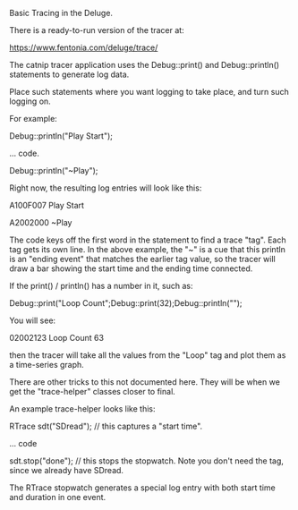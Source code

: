 Basic Tracing in the Deluge.

There is a ready-to-run version of the tracer at:

https://www.fentonia.com/deluge/trace/


The catnip tracer application uses the Debug::print() and Debug::println() statements to generate log data.

Place such statements where you want logging to take place, and turn such logging on.

For example:

Debug::println("Play Start");

... code.

Debug::println("~Play");

Right now, the resulting log entries will look like this:

A100F007 Play Start

A2002000 ~Play

The code keys off the first word in the statement to find a trace "tag". Each tag gets its own line.
In the above example, the "~" is a cue that this println is an "ending event" that matches the
earlier tag value, so the tracer will draw a bar showing the start time and the ending time connected.

If the print() / println() has a number in it, such as:

Debug::print("Loop Count";Debug::print(32);Debug::println("");

You will see:

02002123 Loop Count 63

then the tracer will take all the values from the "Loop" tag and plot them as a time-series graph.

There are other tricks to this not documented here. They will be when we get the "trace-helper" classes closer to final.

An example trace-helper looks like this:

RTrace sdt("SDread"); // this captures a "start time".

... code

sdt.stop("done"); // this stops the stopwatch. Note you don't need the tag, since we already have SDread.

The RTrace stopwatch generates a special log entry with both start time and duration in one event.

